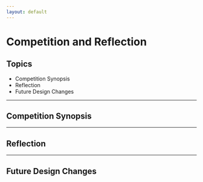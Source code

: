 ```yaml
---
layout: default
---
```


# Competition and Reflection

## Topics

* Competition Synopsis
* Reflection
* Future Design Changes

* * *

## Competition Synopsis

* * *

## Reflection

* * *

## Future Design Changes

